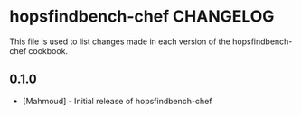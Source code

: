 hopsfindbench-chef CHANGELOG
============================

This file is used to list changes made in each version of the hopsfindbench-chef cookbook.

0.1.0
-----
- [Mahmoud] - Initial release of hopsfindbench-chef
